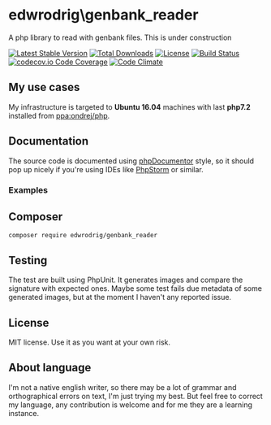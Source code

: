 edwrodrig\genbank_reader
========
A php library to read with genbank files.
This is under construction

[![Latest Stable Version](https://poser.pugx.org/edwrodrig/genbank_reader/v/stable)](https://packagist.org/packages/edwrodrig/genbank_reader)
[![Total Downloads](https://poser.pugx.org/edwrodrig/genbank_reader/downloads)](https://packagist.org/packages/edwrodrig/genbank_reader)
[![License](https://poser.pugx.org/edwrodrig/genbank_reader/license)](https://packagist.org/packages/edwrodrig/genbank_reader)
[![Build Status](https://travis-ci.org/edwrodrig/genbank_reader.svg?branch=master)](https://travis-ci.org/edwrodrig/genbank_reader)
[![codecov.io Code Coverage](https://codecov.io/gh/edwrodrig/genbank_reader/branch/master/graph/badge.svg)](https://codecov.io/github/edwrodrig/genbank_reader?branch=master)
[![Code Climate](https://codeclimate.com/github/edwrodrig/genbank_reader/badges/gpa.svg)](https://codeclimate.com/github/edwrodrig/genbank_reader)


## My use cases

My infrastructure is targeted to __Ubuntu 16.04__ machines with last __php7.2__ installed from [ppa:ondrej/php](https://launchpad.net/~ondrej/+archive/ubuntu/php).

## Documentation
The source code is documented using [phpDocumentor](http://docs.phpdoc.org/references/phpdoc/basic-syntax.html) style,
so it should pop up nicely if you're using IDEs like [PhpStorm](https://www.jetbrains.com/phpstorm) or similar.

### Examples

## Composer
```
composer require edwrodrig/genbank_reader
```

## Testing
The test are built using PhpUnit. It generates images and compare the signature with expected ones. Maybe some test fails due metadata of some generated images, but at the moment I haven't any reported issue.

## License
MIT license. Use it as you want at your own risk.

## About language
I'm not a native english writer, so there may be a lot of grammar and orthographical errors on text, I'm just trying my best. But feel free to correct my language, any contribution is welcome and for me they are a learning instance.

